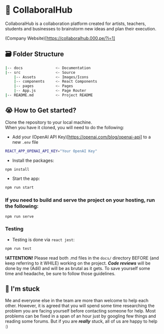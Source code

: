 # 🎨 CollaboralHub

CollaboralHub is a collaboration platform created for artists, teachers, students and businesses to brainstorm new ideas and plan their execution.

(Company Website)[https://collaboralhub.000.pe/?i=1]

## 🗃️ Folder Structure
```bash
|-- docs               <- Documentation
|-- src                <- Source
    |-- Assets         <- Images/Icons
    |-- components     <- React Components
    |-- pages          <- Pages
    |-- App.js         <- Page Router 
|-- README.md          <- Project README
```

## 😭 How to Get started?
Clone the repository to your local machine. 
<br>
When you have it cloned, you will need to do the following:

- Add your (OpenAI API Key)[https://openai.com/blog/openai-api] to a new `.env` file
```bash
REACT_APP_OPENAI_API_KEY="Your OpenAI Key"
```

- Install the packages:
```bash
npm install
```
- Start the app:
```bash
npm run start
```

### If you need to build and serve the project on your hosting, run the following:

```bash
npm run serve
```

### Testing

- Testing is done via `react jest`:
```bash
npm run test
```

**!ATTENTION!** Please read both .md files in the `docs/` directory BEFORE (and keep referring to it WHILE) working on the project. ***Code reviews*** will be done by me (Adil) and will be as brutal as it gets. To save yourself some time and headache, be sure to follow those guidelines.

## 📑 I'm stuck 
Me and everyone else in the team are more than welcome to help each other. However, it is agreed that you will spend some time researching the problem you are facing yourself before contacting someone for help. Most problems can be fixed in a span of an hour just by googling few things and reading some forums. But if you are ***really*** stuck, all of us are happy to help :)
